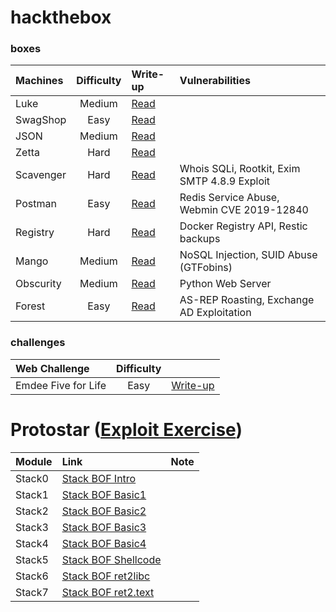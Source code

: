 # hackthebox

### boxes
| Machines | Difficulty | Write-up | Vulnerabilities |
| :--- | :---: | :--- | :-- |
| Luke | Medium | [Read](https://medium.com/@bigb0ss/htb-luke-write-up-77aa52320250) | |
| SwagShop | Easy | [Read](https://medium.com/@bigb0ss/htb-swagshop-write-up-50a560aa7a56?sk=8bc4c4a5bbf0707c158d1305f3e0143d) | |
| JSON | Medium | [Read](https://medium.com/@bigb0ss/htb-json-write-up-6f91f89bcbf1) | |
| Zetta | Hard | [Read](https://medium.com/@bigb0ss/htb-zetta-write-up-be2fff5e2305) | |
| Scavenger | Hard | [Read](https://medium.com/@bigb0ss/htb-scavenger-write-up-fee11d971774) | Whois SQLi, Rootkit, Exim SMTP 4.8.9 Exploit |
| Postman | Easy | [Read](https://medium.com/@bigb0ss/htb-postman-write-up-34bc4fe5daa) | Redis Service Abuse, Webmin CVE 2019-12840 |
| Registry | Hard | [Read](https://medium.com/@bigb0ss/htb-registry-write-up-b4255bd78712) | Docker Registry API, Restic backups |
| Mango | Medium | [Read](https://medium.com/@bigb0ss/htb-mango-write-up-52fdd7e67cc6) | NoSQL Injection, SUID Abuse (GTFobins) |
| Obscurity | Medium | [Read](https://medium.com/@bigb0ss/htb-obscurity-write-up-bc65f61cd255) | Python Web Server |
| Forest | Easy | [Read](https://medium.com/@bigb0ss/htb-forest-write-up-fdd45e8e73bf) | AS-REP Roasting, Exchange AD Exploitation |

### challenges
| Web Challenge | Difficulty | |
| :--- | :---: | :--- |
| Emdee Five for Life | Easy | [Write-up](https://medium.com/@bigb0ss/htb-web-challenge-emdee-five-for-life-56cb0ddfd63f) | 

# Protostar ([Exploit Exercise](http://exploit-exercises.lains.space/protostar/))
|Module |Link   |Note  |
| :---  | :---  | :---
|Stack0 |[Stack BOF Intro](https://medium.com/@bigb0ss/expdev-exploit-exercise-protostar-stack0-214e8cbccb04)   | |
|Stack1 |[Stack BOF Basic1](https://medium.com/@bigb0ss/expdev-exploit-exercise-protostar-stack1-2f28302559fc)  | |
|Stack2 |[Stack BOF Basic2](https://medium.com/@bigb0ss/expdev-exploit-exercise-protostar-stack2-d6cb2e467853)  | |
|Stack3 |[Stack BOF Basic3](https://medium.com/@bigb0ss/expdev-exploit-exercise-protostar-stack3-7db54291f867)  | |
|Stack4 |[Stack BOF Basic4](https://medium.com/@bigb0ss/expdev-exploit-exercise-protostar-stack-4-bde92b7b6b38) | |
|Stack5 |[Stack BOF Shellcode](https://medium.com/bugbountywriteup/expdev-exploit-exercise-protostar-stack-5-c8d085c914e6) | |
|Stack6 |[Stack BOF ret2libc](https://medium.com/@bigb0ss/expdev-exploit-exercise-protostar-stack-6-ef75472ec7c6)  | |
|Stack7 |[Stack BOF ret2.text](https://medium.com/@bigb0ss/expdev-exploit-exercise-protostar-stack-7-fea3ac85ffe7) | |
